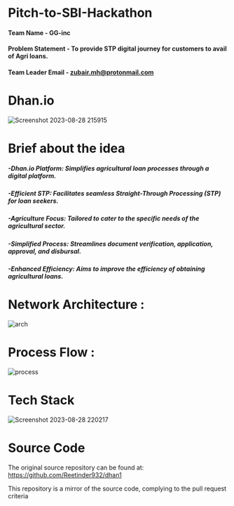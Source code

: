 # Pitch-to-SBI-Hackathon





#### Team Name - GG-inc
#### Problem Statement - To provide STP digital journey for customers to avail of Agri loans.
#### Team Leader Email - zubair.mh@protonmail.com

# Dhan.io
![Screenshot 2023-08-28 215915](https://github.com/Reetinder932/dhan1/assets/113838495/799d3f7c-bb32-474d-a7b7-fb0f8daab0ac)

# Brief about the idea
<h5>-Dhan.io Platform: Simplifies agricultural loan processes through a digital platform.</h5>
<h5>-Efficient STP: Facilitates seamless Straight-Through Processing (STP) for loan seekers.</h5>
<h5>-Agriculture Focus: Tailored to cater to the specific needs of the agricultural sector.</h5>
<h5>-Simplified Process: Streamlines document verification, application, approval, and disbursal.</h5>
<h5>-Enhanced Efficiency: Aims to improve the efficiency of obtaining agricultural loans.</h5>


# Network Architecture :

![arch](https://github.com/Reetinder932/dhan1/assets/113838495/5a02601c-3f7e-4d25-9860-fef18eff87d3)

# Process Flow :

![process](https://github.com/Reetinder932/dhan1/assets/113838495/f80449b5-a5ee-4228-b811-fc5c63d28c39)


# Tech Stack


![Screenshot 2023-08-28 220217](https://github.com/Reetinder932/dhan1/assets/113838495/e0f55c0a-647e-4c45-9388-82f9fbdbd427)


# Source Code

The original source repository can be found at: https://github.com/Reetinder932/dhan1

This repository is a mirror of the source code, complying to the pull request criteria





